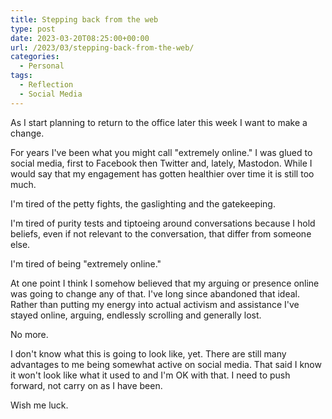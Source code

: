 ```yaml
---
title: Stepping back from the web
type: post
date: 2023-03-20T08:25:00+00:00
url: /2023/03/stepping-back-from-the-web/
categories:
  - Personal
tags:
  - Reflection
  - Social Media
---
```


As I start planning to return to the office later this week I want to make a change.

For years I've been what you might call "extremely online." I was glued to social media, first to Facebook then Twitter and, lately, Mastodon. While I would say that my engagement has gotten healthier over time it is still too much.

I'm tired of the petty fights, the gaslighting and the gatekeeping.

I'm tired of purity tests and tiptoeing around conversations because I hold beliefs, even if not relevant to the conversation, that differ from someone else.

I'm tired of being "extremely online."

At one point I think I somehow believed that my arguing or presence online was going to change any of that. I've long since abandoned that ideal. Rather than putting my energy into actual activism and assistance I've stayed online, arguing, endlessly scrolling and generally lost.

No more.

I don't know what this is going to look like, yet. There are still many advantages to me being somewhat active on social media. That said I know it won't look like what it used to and I'm OK with that. I need to push forward, not carry on as I have been.

Wish me luck.